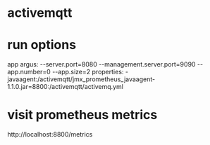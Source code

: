 # activemqtt

# run options

app argus: --server.port=8080 --management.server.port=9090 --app.number=0 --app.size=2
properties: -javaagent:/activemqtt/jmx_prometheus_javaagent-1.1.0.jar=8800:/activemqtt/activemq.yml


# visit prometheus metrics
http://localhost:8800/metrics